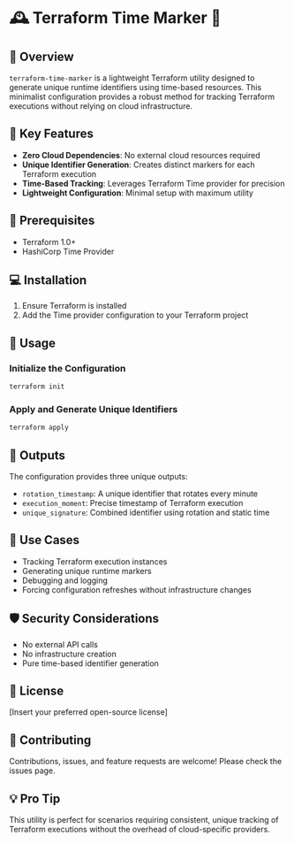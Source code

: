 # 🕰️ Terraform Time Marker 🚀

## 📝 Overview

`terraform-time-marker` is a lightweight Terraform utility designed to generate unique runtime identifiers using time-based resources. This minimalist configuration provides a robust method for tracking Terraform executions without relying on cloud infrastructure.

## 🌟 Key Features

- **Zero Cloud Dependencies**: No external cloud resources required
- **Unique Identifier Generation**: Creates distinct markers for each Terraform execution
- **Time-Based Tracking**: Leverages Terraform Time provider for precision
- **Lightweight Configuration**: Minimal setup with maximum utility

## 🔧 Prerequisites

- Terraform 1.0+
- HashiCorp Time Provider

## 💻 Installation

1. Ensure Terraform is installed
2. Add the Time provider configuration to your Terraform project

## 🚀 Usage

### Initialize the Configuration

```bash
terraform init
```

### Apply and Generate Unique Identifiers

```bash
terraform apply
```

## 🧩 Outputs

The configuration provides three unique outputs:

- `rotation_timestamp`: A unique identifier that rotates every minute
- `execution_moment`: Precise timestamp of Terraform execution
- `unique_signature`: Combined identifier using rotation and static time

## 🎯 Use Cases

- Tracking Terraform execution instances
- Generating unique runtime markers
- Debugging and logging
- Forcing configuration refreshes without infrastructure changes

## 🛡️ Security Considerations

- No external API calls
- No infrastructure creation
- Pure time-based identifier generation

## 📄 License

[Insert your preferred open-source license]

## 🤝 Contributing

Contributions, issues, and feature requests are welcome! Please check the issues page.

## 💡 Pro Tip

This utility is perfect for scenarios requiring consistent, unique tracking of Terraform executions without the overhead of cloud-specific providers.
